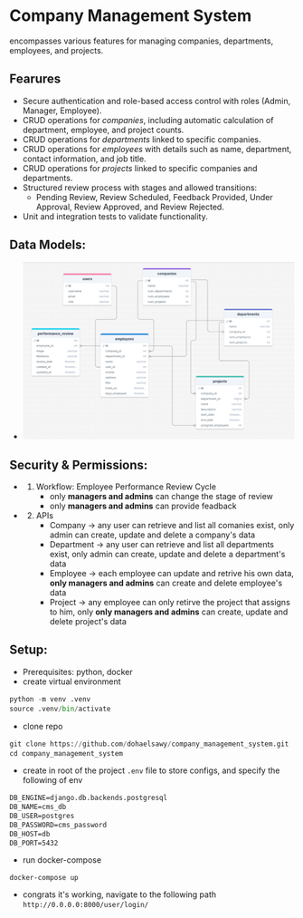 # Company Management System
encompasses various features for managing companies, departments, employees, and projects.

## Fearures 
- Secure authentication and role-based access control with roles (Admin, Manager, Employee).
- CRUD operations for *companies*, including automatic calculation of department, employee, and project counts.
- CRUD operations for *departments* linked to specific companies.
- CRUD operations for *employees* with details such as name, department, contact information, and job title.
- CRUD operations for *projects* linked to specific companies and departments.
- Structured review process with stages and allowed transitions:
  -  Pending Review, Review Scheduled, Feedback Provided, Under Approval, Review Approved, and Review Rejected.
- Unit and integration tests to validate functionality.

## Data Models: 
- ![schema](schema.png)

## Security & Permissions:
- 1. Workflow: Employee Performance Review Cycle
       - only **managers and admins** can change the stage of review
       - only **managers and admins** can provide feadback
- 2. APIs
     - Company -> any user can retrieve and list all comanies exist, only admin can create, update and delete a company's data
     - Department -> any user can retrieve and list all departments exist, only admin can create, update and delete a department's data
     - Employee -> each employee can update and retrive his own data, **only managers and admins** can create and delete employee's data
     - Project -> any employee can only retirve the project that assigns to him, only **only managers and admins** can create, update and delete project's data
    
## Setup:
- Prerequisites: python, docker
- create virtual environment
```py
python -m venv .venv
source .venv/bin/activate
```
- clone repo
```py
git clone https://github.com/dohaelsawy/company_management_system.git
cd company_management_system
```
- create in root of the project `.env` file to store configs, and specify the following of env
```
DB_ENGINE=django.db.backends.postgresql
DB_NAME=cms_db
DB_USER=postgres
DB_PASSWORD=cms_password
DB_HOST=db
DB_PORT=5432
```
- run docker-compose
```
docker-compose up
```
- congrats it's working, navigate to the following path `http://0.0.0.0:8000/user/login/` 
